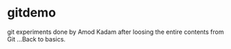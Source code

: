 # gitdemo
git experiments done by Amod Kadam after loosing the entire contents from Git ...Back to basics.
